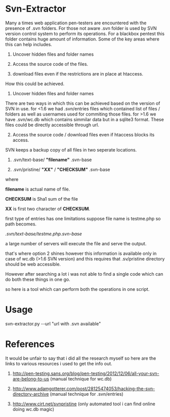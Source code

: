 Svn-Extractor
=============

Many a times web application pen-testers are encountered with the presence of .svn folders. For those not aware .svn folder is used by SVN version control system to perform its operations. For a blackbox pentest this folder contains huge amount of information.
Some of the key areas where this can help includes.

1) Uncover hidden files and folder names

2) Access the source code of the files.

3) download files even if the restrictions are in place at htaccess.

How this could be achieved.

1) Uncover hidden files and folder names

There are two ways in which this can be achieved based on the version of SVN in use.
for <1.6 we had .svn/entries files which contained list of files / folders as well as usernames used for commiting those files.
for >1.6 we have .svn/wc.db which contains simmilar data but in a sqlite3 format.
These files could be directly accessible through url.

2) Access the source code / download files even if htaccess blocks its access.

SVN keeps a backup copy of all files in two seperate locations.

1) .svn/text-base/ **"filename"** .svn-base

2) .svn/pristine/ **"XX"** / **"CHECKSUM"** .svn-base

where

**filename** is actual name of file.

**CHECKSUM** is Sha1 sum of the file

**XX** is first two character of **CHECKSUM**.

first type of entries has one limitations suppose file name is testme.php so path becomes.

*.svn/text-base/testme.php.svn-base*

a large number of servers will execute the file and serve the output.

that's where option 2 shines however this information is available only in case of wc.db (>1.6 SVN version) and this requires that .sv/pristine directory should be web accessible.

However after searching a lot i was not able to find a single code which can do both these things in one go.

so here is a tool which can perform both the operations in one script.

Usage
=====
svn-extractor.py --url "url with .svn available"


References
==========
It would be unfair to say that i did all the research myself so here are the links to various resources i used to get the info out.

1) http://pen-testing.sans.org/blog/pen-testing/2012/12/06/all-your-svn-are-belong-to-us (manual technique for wc.db)

2) http://www.adamgotterer.com/post/28125474053/hacking-the-svn-directory-archive (manual technique for .svn/entries)

3) http://www.cirt.net/svnpristine (only automated tool i can find online doing wc.db magic)